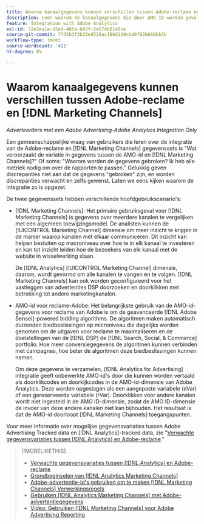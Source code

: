 ```yaml
---
title: Waarom kanaalgegevens kunnen verschillen tussen Adobe-reclame en [!DNL Marketing Channels]
description: Leer waarom de kanaalgegevens die door AMO ID worden gevolgd van kanaalgegevens kunnen variëren die door worden gevolgd [!DNL Analytics Marketing Channels].
feature: Integration with Adobe Analytics
exl-id: 72e3aa1e-85ed-485a-b93f-5e67dd0140ce
source-git-commit: 7f35b3f3b33ed320ac186d219cbd0f826666bb3b
workflow-type: tm+mt
source-wordcount: '421'
ht-degree: 0%

---
```


# Waarom kanaalgegevens kunnen verschillen tussen Adobe-reclame en [!DNL Marketing Channels]

*Adverteerders met een Adobe Advertising-Adobe Analytics Integration Only*

Een gemeenschappelijke vraag van gebruikers die leren over de integratie van de Adobe-reclame en [!DNL Marketing Channels] gegevenssets is &quot;Wat veroorzaakt de variatie in gegevens tussen de AMO-id en [!DNL Marketing Channels]?&quot; Of soms: &quot;Waarom worden de gegevens gebroken? Ik heb alle metriek nodig om over de rapporten te passen.&quot; Gelukkig geven discrepanties niet aan dat de gegevens &quot;gebroken&quot; zijn, en worden discrepanties verwacht en zelfs gewenst. Laten we eens kijken waarom de integratie zo is opgezet.

De twee gegevenssets hebben verschillende hoofdgebruikscenario&#39;s:

* [!DNL Marketing Channels]: Het primaire gebruiksgeval voor [!DNL Marketing Channels] is gegevens over meerdere kanalen te vergelijken met een algemeen toewijzingsmodel. De analisten kunnen de [!UICONTROL Marketing Channel] dimensie om meer inzicht te krijgen in de manier waarop kanalen met elkaar communiceren. Dit inzicht kan helpen besluiten op macroniveau over hoe te in elk kanaal te investeren en kan tot inzicht leiden hoe de bezoekers van elk kanaal met de website in wisselwerking staan.

   De [!DNL Analytics] [!UICONTROL Marketing Channel] dimensie, daarom, wordt gevormd om alle kanalen te vangen en te volgen. [!DNL Marketing Channels] kan ook worden geconfigureerd voor het vastleggen van advertenties DSP doorzoeken en doorklikken met betrekking tot andere marketingkanalen.

* AMO-id voor reclame-Adobe: Het belangrijkste gebruik van de AMO-id-gegevens voor reclame van Adobe is om de geavanceerde [!DNL Adobe Sensei]-powered bidding algorithms. De algoritmen maken automatisch duizenden biedbeslissingen op microniveau die dagelijks worden genomen om de uitgaven voor reclame te maximaliseren en de doelstellingen van de [!DNL DSP] de [!DNL Search, Social, & Commerce] portfolio. Hoe meer conversiegegevens de algoritmen kunnen verbinden met campagnes, hoe beter de algoritmen deze biedbeslissingen kunnen nemen.

   Om deze gegevens te verzamelen, [!DNL Analytics for Advertising] integratie geeft onbewerkte AMO-id&#39;s door die kunnen worden vertaald als doorklikcodes en doorkijkcodes in de AMO-id-dimensie van Adobe Analytics. Deze worden opgeslagen als een aangepaste variabele (eVar) of een gereserveerde variabele (rVar). Doorklikken voor andere kanalen wordt niet ingesteld in de AMO ID-dimensie, zodat de AMO ID-dimensie de invoer van deze andere kanalen niet kan bijhouden. Het resultaat is dat de AMO-id doorloopt [!DNL Marketing Channels] toegangspunten.

Voor meer informatie over mogelijke gegevensvariaties tussen Adobe Advertising Tracked data en [!DNL Analytics]-tracked data, zie &quot;[Verwachte gegevensvariaties tussen [!DNL Analytics] en Adobe-reclame](../data-variances.md).&quot;

>[!MORELIKETHIS]
>
>* [Verwachte gegevensvariaties tussen [!DNL Analytics] en Adobe-reclame](/help/integrations/analytics/data-variances.md)
>* [Grondbeginselen van [!DNL Analytics Marketing Channels]](mc-overview.md)
>* [Adobe-advertentie-id&#39;s gebruiken om te maken [!DNL Marketing Channels] Verwerkingsregels](mc-ids.md)
>* [Gebruiken [!DNL Analytics Marketing Channels] met Adobe-advertentiegegevens](mc-ac-data.md)
>* [Video: Gebruiken [!DNL Marketing Channels] voor Adobe Advertising Reporting](https://experienceleague.adobe.com/docs/advertising-learn/tutorials/analytics/analytics-reporting-a4adc.html?lang=nl-NL)

